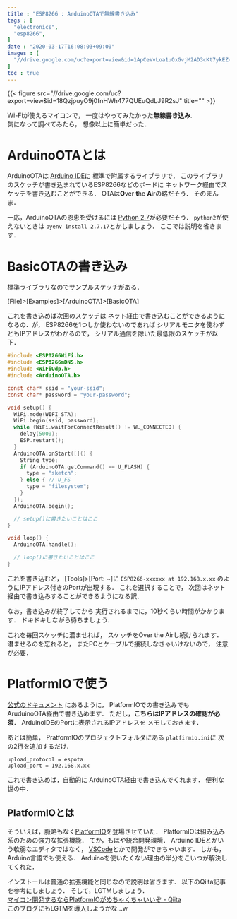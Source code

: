 ```yaml
---
title : "ESP8266 : ArduinoOTAで無線書き込み"
tags : [
  "electronics",
  "esp8266",
]
date : "2020-03-17T16:08:03+09:00"
images : [
  "//drive.google.com/uc?export=view&id=1ApCeVvLoa1uOxGvjM2AD3cKt7ykEZxmE",
]
toc : true
---
```


{{< figure src="//drive.google.com/uc?export=view&id=18QzjpuyO9j0fnHWh477QUEuQdLJ9R2sJ" title="" >}}

Wi-Fiが使えるマイコンで，
一度はやってみたかった**無線書き込み**.  
気になって調べてみたら，
想像以上に簡単だった．

<!--more-->


# ArduinoOTAとは

ArduinoOTAは
[Arduino IDE](https://www.arduino.cc/en/main/software)に
標準で附属するライブラリで，
このライブラリのスケッチが書き込まれているESP8266などのボードに
ネットワーク経由でスケッチを書き込むことができる．
OTAは**O**ver **t**he **A**irの略だそう．
そのまんま．

一応，ArduinoOTAの恩恵を受けるには
[Python 2.7](https://www.python.org/)が必要だそう．
`python2`が使えないときは
`pyenv install 2.7.17`とかしましょう．
ここでは説明を省きます．


# BasicOTAの書き込み

標準ライブラリなのでサンプルスケッチがある．

[File]>[Examples]>[ArduinoOTA]>[BasicOTA]

これを書き込めば次回のスケッチは
ネット経由で書き込むことができるようになるの．が，
ESP8266を1つしか使わないのであれば
シリアルモニタを使わずともIPアドレスがわかるので，
シリアル通信を除いた最低限のスケッチが以下．

```c
#include <ESP8266WiFi.h>
#include <ESP8266mDNS.h>
#include <WiFiUdp.h>
#include <ArduinoOTA.h>

const char* ssid = "your-ssid";
const char* password = "your-password";

void setup() {
  WiFi.mode(WIFI_STA);
  WiFi.begin(ssid, password);
  while (WiFi.waitForConnectResult() != WL_CONNECTED) {
    delay(5000);
    ESP.restart();
  }
  ArduinoOTA.onStart([]() {
    String type;
    if (ArduinoOTA.getCommand() == U_FLASH) {
      type = "sketch";
    } else { // U_FS
      type = "filesystem";
    }
  });
  ArduinoOTA.begin();

  // setup()に書きたいことはここ
}

void loop() {
  ArduinoOTA.handle();

  // loop()に書きたいことはここ
}
```

これを書き込むと，
[Tools]>[Port: ~]に
`ESP8266-xxxxxx at 192.168.x.xx`
のようにIPアドレス付きのPortが出現する．
これを選択することで，
次回はネット経由で書き込みすることができるようになる訳．

なお，書き込みが終了してから
実行されるまでに，10秒くらい時間がかかります．
ドキドキしながら待ちましょう．

これを毎回スケッチに潜ませれば，
スケッチをOver the Airし続けられます．
潜ませるのを忘れると，
またPCとケーブルで接続しなきゃいけないので，
注意が必要．

# PlatformIOで使う

[公式のドキュメント](https://docs.platformio.org/en/latest/platforms/espressif8266.html#over-the-air-ota-update)
にあるように，
PlatformIOでの書き込みでも
AruduinoOTA経由で書き込めます．
ただし，**こちらはIPアドレスの確認が必須**．
ArduinoIDEのPortに表示されるIPアドレスを
メモしておきます．

あとは簡単，
PratformIOのプロジェクトフォルダにある
`platfirmio.ini`に
次の2行を追加するだけ.

```
upload_protocol = espota
upload_port = 192.168.x.xx
```

これで書き込めば，自動的に
ArduinoOTA経由で書き込んでくれます．
便利な世の中．

## PlatformIOとは

そういえば，脈略もなく[PlatformIO](https://platformio.org/)を登場させていた．
PlatformIOは組み込み系のための強力な拡張機能．
てか，もはや統合開発環境．
Arduino IDEとかいう軟弱なエディタではなく，
[VSCode](https://code.visualstudio.com/)とかで開発ができちゃいます．
しかも，Arduino言語でも使える．
Arduinoを使いたくない理由の半分をこいつが解決してくれた．

インストールは普通の拡張機能と同じなので説明は省きます．
以下のQiita記事を参考にしましょう．
そして，LGTMしましょう．  
[マイコン開発するならPlatformIOがめちゃくちゃいいぞ - Qiita](https://qiita.com/JotaroS/items/1930f156aab953194c9a)  
このブログにもLGTMを導入しようかな...w

